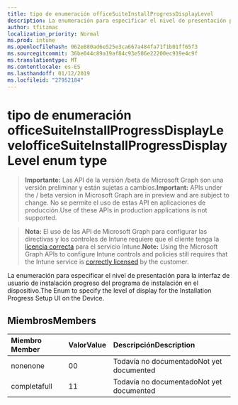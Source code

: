 ```yaml
---
title: tipo de enumeración officeSuiteInstallProgressDisplayLevel
description: La enumeración para especificar el nivel de presentación para la interfaz de usuario de instalación progreso del programa de instalación en el dispositivo.
author: tfitzmac
localization_priority: Normal
ms.prod: intune
ms.openlocfilehash: 062e880ad6e525e3ca667a484fa71f1b01ff65f3
ms.sourcegitcommit: 36be044c89a19af84c93e586e22200ec919e4c9f
ms.translationtype: MT
ms.contentlocale: es-ES
ms.lasthandoff: 01/12/2019
ms.locfileid: "27952184"
---
```

# <a name="officesuiteinstallprogressdisplaylevel-enum-type"></a><span data-ttu-id="37b84-103">tipo de enumeración officeSuiteInstallProgressDisplayLevel</span><span class="sxs-lookup"><span data-stu-id="37b84-103">officeSuiteInstallProgressDisplayLevel enum type</span></span>

> <span data-ttu-id="37b84-104">**Importante:** Las API de la versión /beta de Microsoft Graph son una versión preliminar y están sujetas a cambios.</span><span class="sxs-lookup"><span data-stu-id="37b84-104">**Important:** APIs under the / beta version in Microsoft Graph are in preview and are subject to change.</span></span> <span data-ttu-id="37b84-105">No se permite el uso de estas API en aplicaciones de producción.</span><span class="sxs-lookup"><span data-stu-id="37b84-105">Use of these APIs in production applications is not supported.</span></span>

> <span data-ttu-id="37b84-106">**Nota:** El uso de las API de Microsoft Graph para configurar las directivas y los controles de Intune requiere que el cliente tenga la [licencia correcta](https://go.microsoft.com/fwlink/?linkid=839381) para el servicio Intune.</span><span class="sxs-lookup"><span data-stu-id="37b84-106">**Note:** Using the Microsoft Graph APIs to configure Intune controls and policies still requires that the Intune service is [correctly licensed](https://go.microsoft.com/fwlink/?linkid=839381) by the customer.</span></span>

<span data-ttu-id="37b84-107">La enumeración para especificar el nivel de presentación para la interfaz de usuario de instalación progreso del programa de instalación en el dispositivo.</span><span class="sxs-lookup"><span data-stu-id="37b84-107">The Enum to specify the level of display for the Installation Progress Setup UI on the Device.</span></span>
## <a name="members"></a><span data-ttu-id="37b84-108">Miembros</span><span class="sxs-lookup"><span data-stu-id="37b84-108">Members</span></span>
|<span data-ttu-id="37b84-109">Miembro	</span><span class="sxs-lookup"><span data-stu-id="37b84-109">Member</span></span>|<span data-ttu-id="37b84-110">Valor</span><span class="sxs-lookup"><span data-stu-id="37b84-110">Value</span></span>|<span data-ttu-id="37b84-111">Descripción</span><span class="sxs-lookup"><span data-stu-id="37b84-111">Description</span></span>|
|:---|:---|:---|
|<span data-ttu-id="37b84-112">none</span><span class="sxs-lookup"><span data-stu-id="37b84-112">none</span></span>|<span data-ttu-id="37b84-113">0</span><span class="sxs-lookup"><span data-stu-id="37b84-113">0</span></span>|<span data-ttu-id="37b84-114">Todavía no documentado</span><span class="sxs-lookup"><span data-stu-id="37b84-114">Not yet documented</span></span>|
|<span data-ttu-id="37b84-115">completa</span><span class="sxs-lookup"><span data-stu-id="37b84-115">full</span></span>|<span data-ttu-id="37b84-116">1</span><span class="sxs-lookup"><span data-stu-id="37b84-116">1</span></span>|<span data-ttu-id="37b84-117">Todavía no documentado</span><span class="sxs-lookup"><span data-stu-id="37b84-117">Not yet documented</span></span>|





